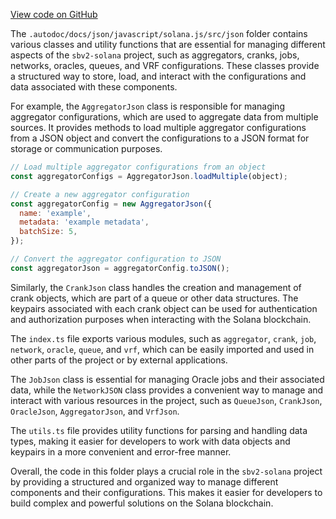 [View code on GitHub](https://github.com/switchboard-xyz/sbv2-solana/tree/master/.autodoc/docs/json/javascript/solana.js/src/json)

The `.autodoc/docs/json/javascript/solana.js/src/json` folder contains various classes and utility functions that are essential for managing different aspects of the `sbv2-solana` project, such as aggregators, cranks, jobs, networks, oracles, queues, and VRF configurations. These classes provide a structured way to store, load, and interact with the configurations and data associated with these components.

For example, the `AggregatorJson` class is responsible for managing aggregator configurations, which are used to aggregate data from multiple sources. It provides methods to load multiple aggregator configurations from a JSON object and convert the configurations to a JSON format for storage or communication purposes.

```javascript
// Load multiple aggregator configurations from an object
const aggregatorConfigs = AggregatorJson.loadMultiple(object);

// Create a new aggregator configuration
const aggregatorConfig = new AggregatorJson({
  name: 'example',
  metadata: 'example metadata',
  batchSize: 5,
});

// Convert the aggregator configuration to JSON
const aggregatorJson = aggregatorConfig.toJSON();
```

Similarly, the `CrankJson` class handles the creation and management of crank objects, which are part of a queue or other data structures. The keypairs associated with each crank object can be used for authentication and authorization purposes when interacting with the Solana blockchain.

The `index.ts` file exports various modules, such as `aggregator`, `crank`, `job`, `network`, `oracle`, `queue`, and `vrf`, which can be easily imported and used in other parts of the project or by external applications.

The `JobJson` class is essential for managing Oracle jobs and their associated data, while the `NetworkJSON` class provides a convenient way to manage and interact with various resources in the project, such as `QueueJson`, `CrankJson`, `OracleJson`, `AggregatorJson`, and `VrfJson`.

The `utils.ts` file provides utility functions for parsing and handling data types, making it easier for developers to work with data objects and keypairs in a more convenient and error-free manner.

Overall, the code in this folder plays a crucial role in the `sbv2-solana` project by providing a structured and organized way to manage different components and their configurations. This makes it easier for developers to build complex and powerful solutions on the Solana blockchain.
